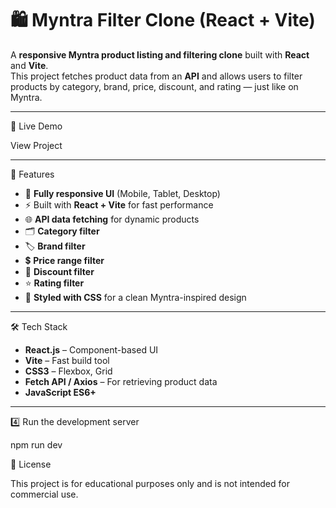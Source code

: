 # 🛍️ Myntra Filter Clone (React + Vite)

A **responsive Myntra product listing and filtering clone** built with **React** and **Vite**.  
This project fetches product data from an **API** and allows users to filter products by category, brand, price, discount, and rating — just like on Myntra.

---

🚀 Live Demo

View Project

---

 📌 Features

- 📱 **Fully responsive UI** (Mobile, Tablet, Desktop)
- ⚡ Built with **React + Vite** for fast performance
- 🌐 **API data fetching** for dynamic products
- 🗂 **Category filter**
- 🏷 **Brand filter**
- 💲 **Price range filter**
- 🎯 **Discount filter**
- ⭐ **Rating filter**
- 🎨 **Styled with CSS** for a clean Myntra-inspired design

---

 🛠️ Tech Stack

- **React.js** – Component-based UI
- **Vite** – Fast build tool
- **CSS3** – Flexbox, Grid
- **Fetch API / Axios** – For retrieving product data
- **JavaScript ES6+**

---


4️⃣ Run the development server

npm run dev

📜 License

This project is for educational purposes only and is not intended for commercial use.

